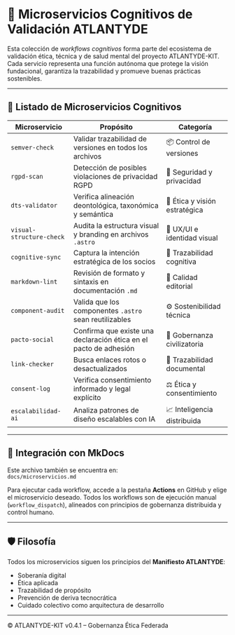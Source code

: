 
# 🧠 Microservicios Cognitivos de Validación ATLANTYDE

Esta colección de *workflows cognitivos* forma parte del ecosistema de validación ética, técnica y de salud mental del proyecto ATLANTYDE-KIT. Cada servicio representa una función autónoma que protege la visión fundacional, garantiza la trazabilidad y promueve buenas prácticas sostenibles.

---

## 🔁 Listado de Microservicios Cognitivos

| Microservicio             | Propósito                                                        | Categoría                           |
|--------------------------|------------------------------------------------------------------|-------------------------------------|
| `semver-check`           | Validar trazabilidad de versiones en todos los archivos         | 📦 Control de versiones              |
| `rgpd-scan`              | Detección de posibles violaciones de privacidad RGPD            | 🔐 Seguridad y privacidad            |
| `dts-validator`          | Verifica alineación deontológica, taxonómica y semántica        | 🧠 Ética y visión estratégica        |
| `visual-structure-check` | Audita la estructura visual y branding en archivos `.astro`     | 🎨 UX/UI e identidad visual          |
| `cognitive-sync`         | Captura la intención estratégica de los socios                  | 🧬 Trazabilidad cognitiva            |
| `markdown-lint`          | Revisión de formato y sintaxis en documentación `.md`           | 🧾 Calidad editorial                 |
| `component-audit`        | Valida que los componentes `.astro` sean reutilizables          | ⚙️ Sostenibilidad técnica            |
| `pacto-social`           | Confirma que existe una declaración ética en el pacto de adhesión| 💚 Gobernanza civilizatoria         |
| `link-checker`           | Busca enlaces rotos o desactualizados                           | 🔗 Trazabilidad documental           |
| `consent-log`            | Verifica consentimiento informado y legal explícito             | ⚖️ Ética y consentimiento            |
| `escalabilidad-ai`       | Analiza patrones de diseño escalables con IA                    | 📈 Inteligencia distribuida          |

---

## 📘 Integración con MkDocs

Este archivo también se encuentra en:  
`docs/microservicios.md`

Para ejecutar cada workflow, accede a la pestaña **Actions** en GitHub y elige el microservicio deseado. Todos los workflows son de ejecución manual (`workflow_dispatch`), alineados con principios de gobernanza distribuida y control humano.

---

## 🛡️ Filosofía

Todos los microservicios siguen los principios del **Manifiesto ATLANTYDE**:

- Soberanía digital
- Ética aplicada
- Trazabilidad de propósito
- Prevención de deriva tecnocrática
- Cuidado colectivo como arquitectura de desarrollo

---

© ATLANTYDE-KIT v0.4.1 – Gobernanza Ética Federada
